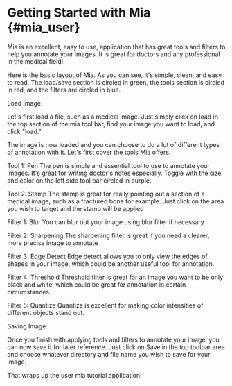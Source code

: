 Getting Started with Mia  {#mia_user}
===========

Mia is an excellent, easy to use, application that has great tools and filters
to help you annotate your images.  It is great for doctors and any professional
in the medical field!

Here is the basic layout of Mia.  As you can see, it's simple, clean, and easy to read.
The load/save section is circled in green, the tools section is circled in red, and
the filters are circled in blue.  

Load Image:

Let's first load a file, such as a medical image.  Just simply click on load in the top
section of the mia tool bar, find your image you want to load, and click "load."

The image is now loaded and you can choose to do a lot of different types of annotation
with it.  Let's first cover the tools Mia offers.

Tool 1: Pen
The pen is simple and essential tool to use to annotate your images.  It's great for 
writing doctor's notes especially.  Toggle with the size and color on the left side
tool bar circled in purple.  


Tool 2: Stamp
The stamp is great for really pointing out a section of a medical image, such as a fractured 
bone for example.  Just click on the area you wish to target and the stamp will be applied


Filter 1: Blur
You can blur out your image using blur filter if necessary


Filter 2: Sharpening
The sharpening filter is great if you need a clearer, more precise image to annotate

Filter 3: Edge Detect
Edge detect allows you to only view the edges of shapes in your image, which
could be another useful tool for annotation.

Filter 4: Threshold
Threshold filter is great for an image you want to be only black and white, 
which could be great for annotation in certain circumstances.

Filter 5: Quantize
Quantize is excellent for making color intensities of different objects stand out.

Saving Image:

Once you finish with applying tools and filters to annotate your image, you can now 
save it for later reference.  Just click on Save in the top toolbar area and choose
whatever directory and file name you wish to save for your image.  

That wraps up the user mia tutorial application!




